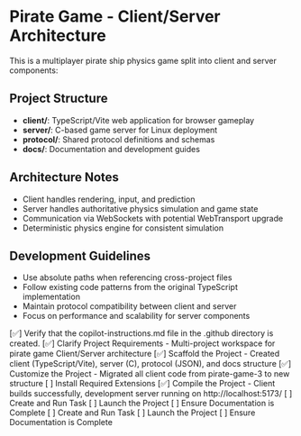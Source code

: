 # Pirate Game - Client/Server Architecture

This is a multiplayer pirate ship physics game split into client and server components:

## Project Structure
- **client/**: TypeScript/Vite web application for browser gameplay
- **server/**: C-based game server for Linux deployment 
- **protocol/**: Shared protocol definitions and schemas
- **docs/**: Documentation and development guides

## Architecture Notes
- Client handles rendering, input, and prediction
- Server handles authoritative physics simulation and game state
- Communication via WebSockets with potential WebTransport upgrade
- Deterministic physics engine for consistent simulation

## Development Guidelines
- Use absolute paths when referencing cross-project files
- Follow existing code patterns from the original TypeScript implementation
- Maintain protocol compatibility between client and server
- Focus on performance and scalability for server components

[✅] Verify that the copilot-instructions.md file in the .github directory is created.
[✅] Clarify Project Requirements - Multi-project workspace for pirate game Client/Server architecture
[✅] Scaffold the Project - Created client (TypeScript/Vite), server (C), protocol (JSON), and docs structure
[✅] Customize the Project - Migrated all client code from pirate-game-3 to new structure
[ ] Install Required Extensions
[✅] Compile the Project - Client builds successfully, development server running on http://localhost:5173/
[ ] Create and Run Task
[ ] Launch the Project
[ ] Ensure Documentation is Complete
[ ] Create and Run Task
[ ] Launch the Project
[ ] Ensure Documentation is Complete